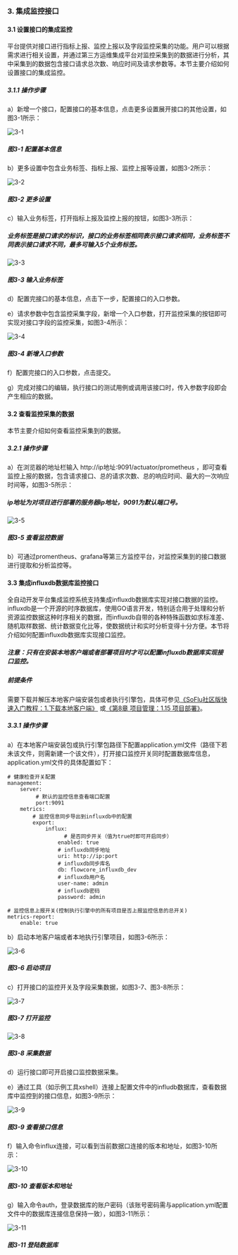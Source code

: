 ### 3. 集成监控接口

#### 3.1 设置接口的集成监控

平台提供对接口进行指标上报、监控上报以及字段监控采集的功能。用户可以根据需求进行相关设置，并通过第三方运维集成平台对监控采集到的数据进行分析，其中采集到的数据包含接口请求总次数、响应时间及请求参数等。本节主要介绍如何设置接口的集成监控。

##### 3.1.1 操作步骤

a）新增一个接口，配置接口的基本信息，点击更多设置展开接口的其他设置，如图3-1所示：

![3-1](https://www.feisuanyz.com/fsimage/zc-image/jkgl/jcjk_1.png)

##### 图3-1 配置基本信息

b）更多设置中包含业务标签、指标上报、监控上报等设置，如图3-2所示：

![3-2](https://www.feisuanyz.com/fsimage/zc-image/jkgl/jcjk_2.png)

##### 图3-2 更多设置

c）输入业务标签，打开指标上报及监控上报的按钮，如图3-3所示：

##### 业务标签是接口请求的标识，接口的业务标签相同表示接口请求相同，业务标签不同表示接口请求不同，最多可输入5个业务标签。

![3-3](https://www.feisuanyz.com/fsimage/zc-image/jkgl/jcjk_3.png)

##### 图3-3 输入业务标签

d）配置完接口的基本信息，点击下一步，配置接口的入口参数。

e）请求参数中包含监控采集字段，新增一个入口参数，打开监控采集的按钮即可实现对接口字段的监控采集，如图3-4所示：

![3-4](https://www.feisuanyz.com/fsimage/zc-image/jkgl/jcjk_4.png)

##### 图3-4 新增入口参数

f）配置完接口的入口参数，点击提交。

g）完成对接口的编辑，执行接口的测试用例或调用该接口时，传入参数字段即会产生相应的数据。

#### 3.2 查看监控采集的数据

本节主要介绍如何查看监控采集到的数据。

##### 3.2.1 操作步骤

a）在浏览器的地址栏输入 http://ip地址:9091/actuator/prometheus ，即可查看监控上报的数据，包含请求接口、总的请求次数、总的响应时间、最大的一次响应时间等，如图3-5所示：

##### ip地址为对项目进行部署的服务器ip地址，9091为默认端口号。

![3-5](https://www.feisuanyz.com/fsimage/zc-image/jkgl/jcjk_6.png)

##### 图3-5 查看监控数据

b）可通过promentheus、grafana等第三方监控平台，对监控采集到的接口数据进行提取和分析监控等。

#### 3.3 集成influxdb数据库监控接口

全自动开发平台集成监控系统支持集成influxdb数据库实现对接口数据的监控。influxdb是一个开源的时序数据库，使用GO语言开发，特别适合用于处理和分析资源监控数据这种时序相关的数据，而influxdb自带的各种特殊函数如求标准差、随机取样数据、统计数据变化比等，使数据统计和实时分析变得十分方便。本节将介绍如何配置influxdb数据库实现接口监控。

##### 注意：只有在安装本地客户端或者部署项目时才可以配置influxdb数据库实现接口监控。

##### 前提条件

需要下载并解压本地客户端安装包或者执行引擎包，具体可参见[《SoFlu社区版快速入门教程：1.下载本地客户端》](https://gitee.com/feisuanyz/SoFlu-adp/blob/master/SoFlu%E7%A4%BE%E5%8C%BA%E7%89%88%E6%95%99%E7%A8%8B/SoFlu%E7%A4%BE%E5%8C%BA%E7%89%88%E5%BF%AB%E9%80%9F%E5%85%A5%E9%97%A8%E6%95%99%E7%A8%8B/SoFlu%E7%A4%BE%E5%8C%BA%E7%89%88%E5%BF%AB%E9%80%9F%E5%85%A5%E9%97%A8%E6%95%99%E7%A8%8B.md#1-%E4%B8%8B%E8%BD%BD%E6%9C%AC%E5%9C%B0%E5%AE%A2%E6%88%B7%E7%AB%AF) 或[《第8章 项目管理：1.15 项目部署》](https://gitee.com/feisuanyz/SoFlu-adp/blob/master/SoFlu%E7%A4%BE%E5%8C%BA%E7%89%88%E6%95%99%E7%A8%8B/SoFlu%E7%A4%BE%E5%8C%BA%E7%89%88%E5%9F%BA%E7%A1%80%E6%93%8D%E4%BD%9C%E6%8C%87%E5%8D%97/8.%20%E9%A1%B9%E7%9B%AE%E7%AE%A1%E7%90%86/%E9%A1%B9%E7%9B%AE%E7%AE%A1%E7%90%86.md#115-%E9%A1%B9%E7%9B%AE%E9%83%A8%E7%BD%B2)。

##### 3.3.1 操作步骤

a）在本地客户端安装包或执行引擎包路径下配置application.yml文件（路径下若未该文件，则需新建一个该文件），打开接口监控开关同时配置数据库信息，application.yml文件的具体配置如下：



```
# 健康检查开关配置
management:
    server:
    	 # 默认的监控信息查看端口配置
    	 port:9091
    metrics:
        # 监控信息同步导出到influxdb中的配置
        export:
            influx:
            	  # 是否同步开关（值为true时即可开启同步）
                enabled: true
                # influxdb同步地址
                uri: http://ip:port
                # influxdb同步库名
                db: flowcore_influxdb_dev
                # influxdb用户名
                user-name: admin
                # influxdb密码
                password: admin

# 监控信息上报开关(控制执行引擎中的所有项目是否上报监控信息的总开关)
metrics-report:
    enable: true
```

b）启动本地客户端或者本地执行引擎项目，如图3-6所示：

![3-6](https://www.feisuanyz.com/fsimage/zc-image/jkgl/influxdb_1.png)


##### 图3-6 启动项目

c）打开接口的监控开关及字段采集数据，如图3-7、图3-8所示：

![3-7](https://www.feisuanyz.com/fsimage/zc-image/jkgl/influxdb_2.png)

##### 图3-7 打开监控

![3-8](https://www.feisuanyz.com/fsimage/zc-image/jkgl/influxdb_3.png)

##### 图3-8 采集数据

d）运行接口即可开启接口监控数据采集。

e）通过工具（如示例工具xshell）连接上配置文件中的infludb数据库，查看数据库中监控到的接口信息，如图3-9所示：

![3-9](https://www.feisuanyz.com/fsimage/zc-image/jkgl/influxdb_4.png)

##### 图3-9 查看接口信息

f）输入命令influx连接，可以看到当前数据口连接的版本和地址，如图3-10所示：

![3-10](https://www.feisuanyz.com/fsimage/zc-image/jkgl/influxdb_5.png)

##### 图3-10 查看版本和地址

g）输入命令auth，登录数据库的账户密码（该账号密码需与application.yml配置文件中的数据库连接信息保持一致），如图3-11所示：

![3-11](https://www.feisuanyz.com/fsimage/zc-image/jkgl/influxdb_6.png)

##### 图3-11 登陆数据库
